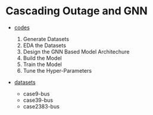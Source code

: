 # Cascading Outage and GNN

- [codes](https://github.com/jhyun0919/GNN-and-Power-Systems/tree/master/Cascading%20Outage/codes)

  1. Generate Datasets
  2. EDA the Datasets
  3. Design the GNN Based Model Architechure
  4. Build the Model
  5. Train the Model
  6. Tune the Hyper-Parameters

- [datasets](https://github.com/jhyun0919/GNN-and-Power-Systems/tree/master/Cascading%20Outage/datasets)

  - case9-bus
  - case39-bus
  - case2383-bus